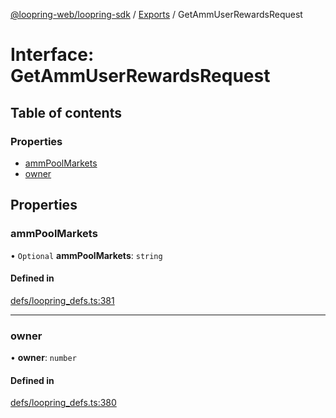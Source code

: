 [@loopring-web/loopring-sdk](../README.md) / [Exports](../modules.md) / GetAmmUserRewardsRequest

# Interface: GetAmmUserRewardsRequest

## Table of contents

### Properties

- [ammPoolMarkets](GetAmmUserRewardsRequest.md#ammpoolmarkets)
- [owner](GetAmmUserRewardsRequest.md#owner)

## Properties

### ammPoolMarkets

• `Optional` **ammPoolMarkets**: `string`

#### Defined in

[defs/loopring_defs.ts:381](https://github.com/Loopring/loopring_sdk/blob/29b8a2c/src/defs/loopring_defs.ts#L381)

___

### owner

• **owner**: `number`

#### Defined in

[defs/loopring_defs.ts:380](https://github.com/Loopring/loopring_sdk/blob/29b8a2c/src/defs/loopring_defs.ts#L380)

